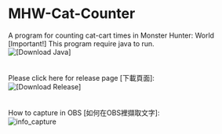 # MHW-Cat-Counter
A program for counting cat-cart times in Monster Hunter: World <br/>
[Important!] This program require java to run. \
![[Download Java]](https://www.java.com) \
\
\
Please click here for release page [下載頁面]: \
![[Download Release]](https://github.com/poosh0803/MHW-Cat-Counter/releases) \
\
\
How to capture in OBS [如何在OBS裡擷取文字]: \
![info_capture](https://i.imgur.com/f07XkZs.png)
